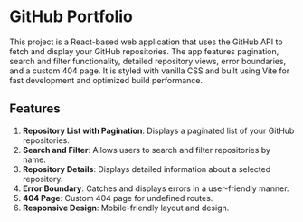 # GitHub Portfolio

This project is a React-based web application that uses the GitHub API to fetch and display your GitHub repositories. The app features pagination, search and filter functionality, detailed repository views, error boundaries, and a custom 404 page. It is styled with vanilla CSS and built using Vite for fast development and optimized build performance.

## Features

1. **Repository List with Pagination**: Displays a paginated list of your GitHub repositories.
2. **Search and Filter**: Allows users to search and filter repositories by name.
3. **Repository Details**: Displays detailed information about a selected repository.
4. **Error Boundary**: Catches and displays errors in a user-friendly manner.
5. **404 Page**: Custom 404 page for undefined routes.
6. **Responsive Design**: Mobile-friendly layout and design.